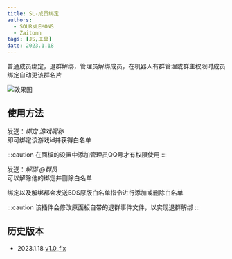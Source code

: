 ```yaml
---
title: SL-成员绑定
authors: 
  - SOURsLEMONS
  - Zaitonn
tags: [JS,工具]
date: 2023.1.18
---
```


普通成员绑定，退群解绑，管理员解绑成员，在机器人有群管理或群主权限时成员绑定自动更该群名片

![效果图](/img/SLbind/1.jpg)

<!--truncate-->

## 使用方法

发送：*绑定 游戏昵称*  
即可绑定该游戏id并获得白名单

:::caution
在面板的设置中添加管理员QQ号才有权限使用
:::

发送：*解绑 @群员*  
可以解除他的绑定并删除白名单

绑定以及解绑都会发送BDS原版白名单指令进行添加或删除白名单

:::caution
该插件会修改原面板自带的退群事件文件，以实现退群解绑
:::

## 历史版本

- 2023.1.18 [v1.0_fix](https://download.serein.cc/https://raw.githubusercontent.com/Zaitonn/Serein-Docs/5bf23e0c3666087a1faca1ada4064781b9d50c20/JS/SLbind/v1.0/SLbind.js)
